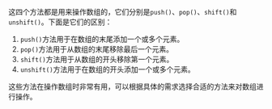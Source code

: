 这四个方法都是用来操作数组的，它们分别是`push()`、`pop()`、`shift()`和`unshift()`。下面是它们的区别：

1. `push()`方法用于在数组的末尾添加一个或多个元素。
2. `pop()`方法用于从数组的末尾移除最后一个元素。
3. `shift()`方法用于从数组的开头移除第一个元素。
4. `unshift()`方法用于在数组的开头添加一个或多个元素。

这些方法在操作数组时非常有用，可以根据具体的需求选择合适的方法来对数组进行操作。
